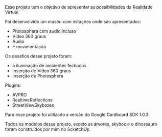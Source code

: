 Esse projeto tem o objetivo de apresentar as possibilidades da Realidade Virtual.

Foi desenvolvido um museu com estações onde são apresentados:
+ Photosphera com audio incluso
+ Video 360 graus
+ Áudio
+ E movimentação

Os desafios desse projeto foram:
+ a iluminação de ambientes fechados.
+ Inserção de Vídeo 360 graus
+ Inserção de Photosphera

Plugins:
+ AVPRO
+ RealtimeReflections
+ StreetViewSkyboxes

Para esse projeto foi utilizado a versão do Google Cardboard SDK 1.0.3.

Todos os modelos desse projeto, exceto as árvores, skybox e o dinossauro foram construídos por mim no ScketchUp.